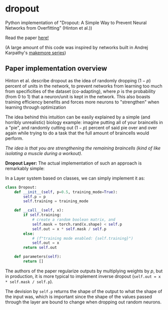# dropout
Python implementation of "Dropout: A Simple Way to Prevent Neural Networks from Overfitting" (Hinton et al.))

Read the paper [here!](https://jmlr.org/papers/v15/srivastava14a.html)

(A large amount of this code was inspired by networks built in Andrej Karpathy's [makemore series](https://karpathy.ai/zero-to-hero.html))

## Paper implementation overview

Hinton et al. describe dropout as the idea of randomly dropping $(1 - p)$ percent of units in the network, to prevent networks from learning too much from specificities of the dataset (co-adapting), where $p$ is the probability (from 0 to 1) that a neuron/unit is kept in the network. This also boasts training efficiency benefits and forces more neurons to "strengthen" when learning through optimization

The idea behind this intuition can be easily explained by a simple (and horribly unrealistic) biology example: imagine putting all of your braincells in a "pie", and randomly cutting out $(1 - p)$ percent of said pie over and over again while trying to do a task that the full amount of braincells would perform.

_The idea is that you are strengthening the remaining braincells (kind of like isolating a muscle during a workout)._

**Dropout Layer:**
The actual implementation of such an approach is remarkably simple:

In a Layer system based on classes, we can simply implement it as:

```Python
class Dropout:
    def __init__(self, p=0.5, training_mode=True):
        self.p = p
        self.training = training_mode

    def __call__(self, x):
        if self.training:
            # create a random boolean matrix, and
            self.mask = torch.rand(x.shape) < self.p
            self.out = x * self.mask / self.p
        else:
            # (f"training mode enabled: {self.training}")
            self.out = x
        return self.out

    def parameters(self):
        return []
```

The authors of the paper regularize outputs by multiplying weights by $p$, but in production, it is more typical to implement inverse dropout (`self.out = x * self.mask / self.p`).

The devision by `self.p` returns the shape of the output to what the shape of the input was, which is important since the shape of the values passed through the layer are bound to change when dropping out random neurons.
